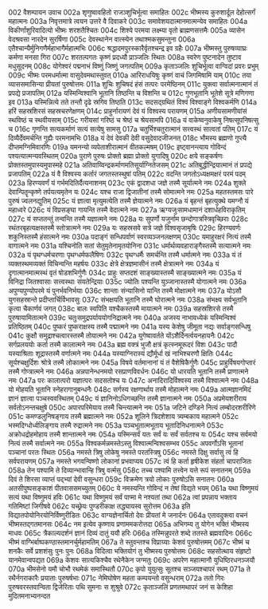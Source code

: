 002  वैशम्पायन उवाच
002a शृणुष्वावहितो राजञ्शुचिर्भूत्वा समाहितः
002c भीष्मस्य कुरुशार्दूल देहोत्सर्गं महात्मनः
003a निवृत्तमात्रे त्वयन उत्तरे वै दिवाकरे
003c समावेशयदात्मानमात्मन्येव समाहितः
004a विकीर्णांशुरिवादित्यो भीष्मः शरशतैश्चितः
004c शिश्ये परमया लक्ष्म्या वृतो ब्राह्मणसत्तमैः
005a व्यासेन वेदश्रवसा नारदेन सुरर्षिणा
005c देवस्थानेन वात्स्येन तथाश्मकसुमन्तुना
006a एतैश्चान्यैर्मुनिगणैर्महाभागैर्महात्मभिः
006c श्रद्धादमपुरस्कारैर्वृतश्चन्द्र इव ग्रहैः
007a भीष्मस्तु पुरुषव्याघ्रः कर्मणा मनसा गिरा
007c शरतल्पगतः कृष्णं प्रदध्यौ प्राञ्जलिः स्थितः
008a स्वरेण पुष्टनादेन तुष्टाव मधुसूदनम्
008c योगेश्वरं पद्मनाभं विष्णुं जिष्णुं जगत्पतिम्
009a कृताञ्जलिः शुचिर्भूत्वा वाग्विदां प्रवरः प्रभुम्
009c भीष्मः परमधर्मात्मा वासुदेवमथास्तुवत्
010a आरिराधयिषुः कृष्णं वाचं जिगमिषामि याम्
010c तया व्याससमासिन्या प्रीयतां पुरुषोत्तमः
011a शुचिः शुचिषदं हंसं तत्परः परमेष्ठिनम्
011c युक्त्वा सर्वात्मनात्मानं तं प्रपद्ये प्रजापतिम्
012a यस्मिन्विश्वानि भूतानि तिष्ठन्ति च विशन्ति च
012c गुणभूतानि भूतेशे सूत्रे मणिगणा इव
013a यस्मिन्नित्ये तते तन्तौ दृढे स्रगिव तिष्ठति
013c सदसद्ग्रथितं विश्वं विश्वाङ्गे विश्वकर्मणि
014a हरिं सहस्रशिरसं सहस्रचरणेक्षणम्
014c प्राहुर्नारायणं देवं यं विश्वस्य परायणम्
015a अणीयसामणीयांसं स्थविष्ठं च स्थवीयसाम्
015c गरीयसां गरिष्ठं च श्रेष्ठं च श्रेयसामपि
016a यं वाकेष्वनुवाकेषु निषत्सूपनिषत्सु च
016c गृणन्ति सत्यकर्माणं सत्यं सत्येषु सामसु
017a चतुर्भिश्चतुरात्मानं सत्त्वस्थं सात्वतां पतिम्
017c यं दिव्यैर्देवमर्चन्ति गुह्यैः परमनामभिः
018a यं देवं देवकी देवी वसुदेवादजीजनत्
018c भौमस्य ब्रह्मणो गुप्त्यै दीप्तमग्निमिवारणिः
019a यमनन्यो व्यपेताशीरात्मानं वीतकल्मषम्
019c इष्ट्वानन्त्याय गोविन्दं पश्यत्यात्मन्यवस्थितम्
020a पुराणे पुरुषः प्रोक्तो ब्रह्मा प्रोक्तो युगादिषु
020c क्षये सङ्कर्षणः प्रोक्तस्तमुपास्यमुपास्महे
021a अतिवाय्विन्द्रकर्माणमतिसूर्याग्नितेजसम्
021c अतिबुद्धीन्द्रियात्मानं तं प्रपद्ये प्रजापतिम्
022a यं वै विश्वस्य कर्तारं जगतस्तस्थुषां पतिम्
022c वदन्ति जगतोऽध्यक्षमक्षरं परमं पदम्
023a हिरण्यवर्णं यं गर्भमदितिर्दैत्यनाशनम्
023c एकं द्वादशधा जज्ञे तस्मै सूर्यात्मने नमः
024a शुक्ले देवान्पितॄन्कृष्णे तर्पयत्यमृतेन यः
024c यश्च राजा द्विजातीनां तस्मै सोमात्मने नमः
025a महतस्तमसः पारे पुरुषं ज्वलनद्युतिम्
025c यं ज्ञात्वा मृत्युमत्येति तस्मै ज्ञेयात्मने नमः
026a यं बृहन्तं बृहत्युक्थे यमग्नौ यं महाध्वरे
026c यं विप्रसङ्घा गायन्ति तस्मै वेदात्मने नमः
027a ऋग्यजुःसामधामानं दशार्धहविराकृतिम्
027c यं सप्ततन्तुं तन्वन्ति तस्मै यज्ञात्मने नमः
028a यः सुपर्णो यजुर्नाम छन्दोगात्रस्त्रिवृच्छिराः
028c रथंतरबृहत्यक्षस्तस्मै स्तोत्रात्मने नमः
029a यः सहस्रसवे सत्रे जज्ञे विश्वसृजामृषिः
029c हिरण्यवर्णः शकुनिस्तस्मै हंसात्मने नमः
030a पदाङ्गं सन्धिपर्वाणं स्वरव्यञ्जनलक्षणम्
030c यमाहुरक्षरं नित्यं तस्मै वागात्मने नमः
031a यश्चिनोति सतां सेतुमृतेनामृतयोनिना
031c धर्मार्थव्यवहाराङ्गैस्तस्मै सत्यात्मने नमः
032a यं पृथग्धर्मचरणाः पृथग्धर्मफलैषिणः
032c पृथग्धर्मैः समर्चन्ति तस्मै धर्मात्मने नमः
033a यं तं व्यक्तस्थमव्यक्तं विचिन्वन्ति महर्षयः
033c क्षेत्रे क्षेत्रज्ञमासीनं तस्मै क्षेत्रात्मने नमः
034a यं दृगात्मानमात्मस्थं वृतं षोडशभिर्गुणैः
034c प्राहुः सप्तदशं साङ्ख्यास्तस्मै साङ्ख्यात्मने नमः
035a यं विनिद्रा जितश्वासाः सत्त्वस्थाः संयतेन्द्रियाः
035c ज्योतिः पश्यन्ति युञ्जानास्तस्मै योगात्मने नमः
036a अपुण्यपुण्योपरमे यं पुनर्भवनिर्भयाः
036c शान्ताः संन्यासिनो यान्ति तस्मै मोक्षात्मने नमः
037a योऽसौ युगसहस्रान्ते प्रदीप्तार्चिर्विभावसुः
037c संभक्षयति भूतानि तस्मै घोरात्मने नमः
038a संभक्ष्य सर्वभूतानि कृत्वा चैकार्णवं जगत्
038c बालः स्वपिति यश्चैकस्तस्मै मायात्मने नमः
039a सहस्रशिरसे तस्मै पुरुषायामितात्मने
039c चतुःसमुद्रपर्याययोगनिद्रात्मने नमः
040a अजस्य नाभावध्येकं यस्मिन्विश्वं प्रतिष्ठितम्
040c पुष्करं पुष्कराक्षस्य तस्मै पद्मात्मने नमः
041a यस्य केशेषु जीमूता नद्यः सर्वाङ्गसन्धिषु
041c कुक्षौ समुद्राश्चत्वारस्तस्मै तोयात्मने नमः
042a युगेष्वावर्तते योंऽशैर्दिनर्त्वयनहायनैः
042c सर्गप्रलययोः कर्ता तस्मै कालात्मने नमः
043a ब्रह्म वक्त्रं भुजौ क्षत्रं कृत्स्नमूरूदरं विशः
043c पादौ यस्याश्रिताः शूद्रास्तस्मै वर्णात्मने नमः
044a यस्याग्निरास्यं द्यौर्मूर्धा खं नाभिश्चरणौ क्षितिः
044c सूर्यश्चक्षुर्दिशः श्रोत्रे तस्मै लोकात्मने नमः
045a विषये वर्तमानानां यं तं वैशेषिकैर्गुणैः
045c प्राहुर्विषयगोप्तारं तस्मै गोप्त्रात्मने नमः
046a अन्नपानेन्धनमयो रसप्राणविवर्धनः
046c यो धारयति भूतानि तस्मै प्राणात्मने नमः
047a परः कालात्परो यज्ञात्परः सदसतोश्च यः
047c अनादिरादिर्विश्वस्य तस्मै विश्वात्मने नमः
048a यो मोहयति भूतानि स्नेहरागानुबन्धनैः
048c सर्गस्य रक्षणार्थाय तस्मै मोहात्मने नमः
049a आत्मज्ञानमिदं ज्ञानं ज्ञात्वा पञ्चस्ववस्थितम्
049c यं ज्ञानिनोऽधिगच्छन्ति तस्मै ज्ञानात्मने नमः
050a अप्रमेयशरीराय सर्वतोऽनन्तचक्षुषे
050c अपारपरिमेयाय तस्मै चिन्त्यात्मने नमः
051a जटिने दण्डिने नित्यं लम्बोदरशरीरिणे
051c कमण्डलुनिषङ्गाय तस्मै ब्रह्मात्मने नमः
052a शूलिने त्रिदशेशाय त्र्यम्बकाय महात्मने
052c भस्मदिग्धोर्ध्वलिङ्गाय तस्मै रुद्रात्मने नमः
053a पञ्चभूतात्मभूताय भूतादिनिधनात्मने
053c अक्रोधद्रोहमोहाय तस्मै शान्तात्मने नमः
054a यस्मिन्सर्वं यतः सर्वं यः सर्वं सर्वतश्च यः
054c यश्च सर्वमयो नित्यं तस्मै सर्वात्मने नमः
055a विश्वकर्मन्नमस्तेऽस्तु विश्वात्मन्विश्वसम्भव
055c अपवर्गोऽसि भूतानां पञ्चानां परतः स्थितः
056a नमस्ते त्रिषु लोकेषु नमस्ते परतस्त्रिषु
056c नमस्ते दिक्षु सर्वासु त्वं हि सर्वपरायणम्
057a नमस्ते भगवन्विष्णो लोकानां प्रभवाप्यय
057c त्वं हि कर्ता हृषीकेश संहर्ता चापराजितः
058a तेन पश्यामि ते दिव्यान्भावान्हि त्रिषु वर्त्मसु
058c तच्च पश्यामि तत्त्वेन यत्ते रूपं सनातनम्
059a दिवं ते शिरसा व्याप्तं पद्भ्यां देवी वसुन्धरा
059c विक्रमेण त्रयो लोकाः पुरुषोऽसि सनातनः
060a अतसीपुष्पसङ्काशं पीतवाससमच्युतम्
060c ये नमस्यन्ति गोविन्दं न तेषां विद्यते भयम्
061a यथा विष्णुमयं सत्यं यथा विष्णुमयं हविः
061c यथा विष्णुमयं सर्वं पाप्मा मे नश्यतां तथा
062a त्वां प्रपन्नाय भक्ताय गतिमिष्टां जिगीषवे
062c यच्छ्रेयः पुण्डरीकाक्ष तद्ध्यायस्व सुरोत्तम
063a इति विद्यातपोयोनिरयोनिर्विष्णुरीडितः
063c वाग्यज्ञेनार्चितो देवः प्रीयतां मे जनार्दनः
064a एतावदुक्त्वा वचनं भीष्मस्तद्गतमानसः
064c नम इत्येव कृष्णाय प्रणाममकरोत्तदा
065a अभिगम्य तु योगेन भक्तिं भीष्मस्य माधवः
065c त्रैकाल्यदर्शनं ज्ञानं दिव्यं दातुं ययौ हरिः
066a तस्मिन्नुपरते शब्दे ततस्ते ब्रह्मवादिनः
066c भीष्मं वाग्भिर्बाष्पकण्ठास्तमानर्चुर्महामतिम्
067a ते स्तुवन्तश्च विप्राग्र्याः केशवं पुरुषोत्तमम्
067c भीष्मं च शनकैः सर्वे प्रशशंसुः पुनः पुनः
068a विदित्वा भक्तियोगं तु भीष्मस्य पुरुषोत्तमः
068c सहसोत्थाय संहृष्टो यानमेवान्वपद्यत
069a केशवः सात्यकिश्चैव रथेनैकेन जग्मतुः
069c अपरेण महात्मानौ युधिष्ठिरधनञ्जयौ
070a भीमसेनो यमौ चोभौ रथमेकं समास्थितौ
070c कृपो युयुत्सुः सूतश्च सञ्जयश्चापरं रथम्
071a ते रथैर्नगराकारैः प्रयाताः पुरुषर्षभाः
071c नेमिघोषेण महता कम्पयन्तो वसुन्धराम्
072a ततो गिरः पुरुषवरस्तवान्विता द्विजेरिताः पथि सुमनाः स शुश्रुवे
072c कृताञ्जलिं प्रणतमथापरं जनं स केशिहा मुदितमनाभ्यनन्दत

